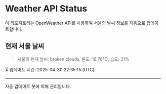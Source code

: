 
# Weather API Status

이 리포지토리는 OpenWeather API를 사용하여 서울의 날씨 정보를 자동으로 업데이트합니다.

## 현재 서울 날씨
> 서울의 현재 날씨: broken clouds, 온도: 16.76°C, 습도: 31%

⏳ 업데이트 시간: 2025-04-30 22:35:15 (UTC)

---
자동 업데이트 봇에 의해 관리됩니다.
